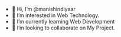 - 👋 Hi, I’m @manishindiyaar
- 👀 I’m interested in Web Technology.
- 🌱 I’m currently learning Web Development
- 💞️ I’m looking to collaborate on My Project.

<!---
manishindiyaar/manishindiyaar is a ✨ special ✨ repository because its `README.md` (this file) appears on your GitHub profile.
You can click the Preview link to take a look at your changes.
--->
